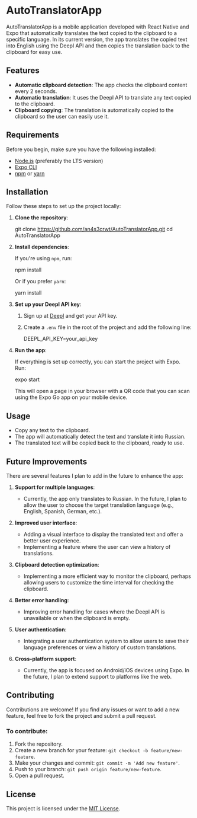 # AutoTranslatorApp

AutoTranslatorApp is a mobile application developed with React Native and Expo that automatically translates the text copied to the clipboard to a specific language. In its current version, the app translates the copied text into English using the Deepl API and then copies the translation back to the clipboard for easy use.

## Features

- **Automatic clipboard detection**: The app checks the clipboard content every 2 seconds.
- **Automatic translation**: It uses the Deepl API to translate any text copied to the clipboard.
- **Clipboard copying**: The translation is automatically copied to the clipboard so the user can easily use it.

## Requirements

Before you begin, make sure you have the following installed:

- [Node.js](https://nodejs.org/) (preferably the LTS version)
- [Expo CLI](https://docs.expo.dev/get-started/installation/)
- [npm](https://www.npmjs.com/) or [yarn](https://yarnpkg.com/)

## Installation

Follow these steps to set up the project locally:

1. **Clone the repository**:

    git clone https://github.com/an4s3crwt/AutoTranslatorApp.git
    cd AutoTranslatorApp


2. **Install dependencies**:

    If you're using `npm`, run:

    
    npm install
    

    Or if you prefer `yarn`:

  
    yarn install


3. **Set up your Deepl API key**:

    1. Sign up at [Deepl](https://www.deepl.com/pro) and get your API key.
    2. Create a `.env` file in the root of the project and add the following line:

        
        DEEPL_API_KEY=your_api_key
        

4. **Run the app**:

    If everything is set up correctly, you can start the project with Expo. Run:

    
    expo start
    

    This will open a page in your browser with a QR code that you can scan using the Expo Go app on your mobile device.

## Usage

- Copy any text to the clipboard.
- The app will automatically detect the text and translate it into Russian.
- The translated text will be copied back to the clipboard, ready to use.

## Future Improvements

There are several features I plan to add in the future to enhance the app:

1. **Support for multiple languages**:
    - Currently, the app only translates to Russian. In the future, I plan to allow the user to choose the target translation language (e.g., English, Spanish, German, etc.).

2. **Improved user interface**:
    - Adding a visual interface to display the translated text and offer a better user experience.
    - Implementing a feature where the user can view a history of translations.

3. **Clipboard detection optimization**:
    - Implementing a more efficient way to monitor the clipboard, perhaps allowing users to customize the time interval for checking the clipboard.

4. **Better error handling**:
    - Improving error handling for cases where the Deepl API is unavailable or when the clipboard is empty.

5. **User authentication**:
    - Integrating a user authentication system to allow users to save their language preferences or view a history of custom translations.

6. **Cross-platform support**:
    - Currently, the app is focused on Android/iOS devices using Expo. In the future, I plan to extend support to platforms like the web.

## Contributing

Contributions are welcome! If you find any issues or want to add a new feature, feel free to fork the project and submit a pull request.

### To contribute:

1. Fork the repository.
2. Create a new branch for your feature: `git checkout -b feature/new-feature`.
3. Make your changes and commit: `git commit -m 'Add new feature'`.
4. Push to your branch: `git push origin feature/new-feature`.
5. Open a pull request.

## License

This project is licensed under the [MIT License](LICENSE).
